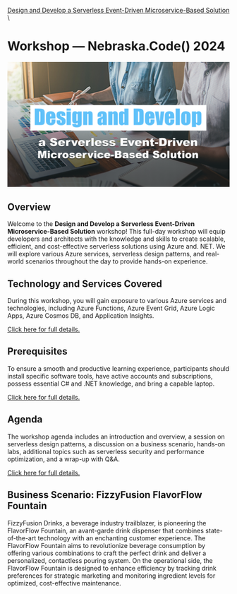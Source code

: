 [Design and Develop a Serverless Event-Driven Microservice-Based Solution](https://github.com/TaleLearnCode/EDAMicroserviceWorkshop) \ 

# Workshop — Nebraska.Code() 2024

![Design and Develop a Serverless Event-Driven Microservice-Based Solution](./assets/Thumbnail.png)

## Overview

Welcome to the **Design and Develop a Serverless Event-Driven Microservice-Based Solution** workshop! This full-day workshop will equip developers and architects with the knowledge and skills to create scalable, efficient, and cost-effective serverless solutions using Azure and. NET. We will explore various Azure services, serverless design patterns, and real-world scenarios throughout the day to provide hands-on experience.

## Technology and Services Covered

During this workshop, you will gain exposure to various Azure services and technologies, including Azure Functions, Azure Event Grid, Azure Logic Apps, Azure Cosmos DB, and Application Insights.

[Click here for full details.](technologies-and-services-covered.md) 

## Prerequisites

To ensure a smooth and productive learning experience, participants should install specific software tools, have active accounts and subscriptions, possess essential C# and .NET knowledge, and bring a capable laptop.

[Click here for full details.](prerequisites.md) 

## Agenda

The workshop agenda includes an introduction and overview, a session on serverless design patterns, a discussion on a business scenario, hands-on labs, additional topics such as serverless security and performance optimization, and a wrap-up with Q&A.

[Click here for full details.](agenda.md) 

## Business Scenario: FizzyFusion FlavorFlow Fountain

FizzyFusion Drinks, a beverage industry trailblazer, is pioneering the FlavorFlow Fountain, an avant-garde drink dispenser that combines state-of-the-art technology with an enchanting customer experience. The FlavorFlow Fountain aims to revolutionize beverage consumption by offering various combinations to craft the perfect drink and deliver a personalized, contactless pouring system. On the operational side, the FlavorFlow Fountain is designed to enhance efficiency by tracking drink preferences for strategic marketing and monitoring ingredient levels for optimized, cost-effective maintenance.

